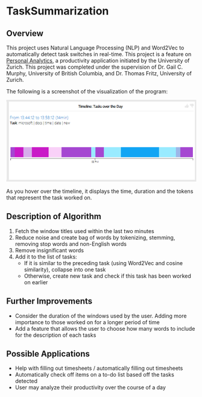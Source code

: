# TaskSummarization

## Overview

 This project uses Natural Language Processing (NLP) and Word2Vec to automatically detect task switches in real-time. This project is a feature on 
[Personal Analytics](https://pluto.ifi.uzh.ch/PersonalAnalytics/), a productivity application initiated by the University of Zurich.
This project was completed under the supervision of Dr. Gail C. Murphy, University of British Columbia, and Dr. Thomas Fritz, University of Zurich. 

The following is a screenshot of the visualization of the program:

![alt text](Widget.png)

As you hover over the timeline, it displays the time, duration and the tokens that represent the task worked on. 

## Description of Algorithm

1. Fetch the window titles used within the last two minutes
2. Reduce noise and create bag of words by tokenizing, stemming, removing stop words and non-English words
3. Remove insignificant words
4. Add it to the list of tasks:
    * If it is similar to the preceding task (using Word2Vec and cosine similarity), collapse into one task
    * Otherwise, create new task and check if this task has been worked on earlier

## Further Improvements

- Consider the duration of the windows used by the user. Adding more importance to those worked on for a longer period of time
- Add a feature that allows the user to choose how many words to include for the description of each tasks

## Possible Applications

- Help with filling out timesheets / automatically filling out timesheets
- Automatically check off items on a to-do list based off the tasks detected
- User may analyze their productivity over the course of a day
    
